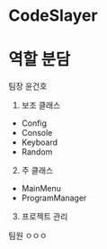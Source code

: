 # CodeSlayer

# 역할 분담

팀장 윤건호
 1. 보조 클래스
  - Config
  - Console
  - Keyboard
  - Random
  
 2. 주 클래스
  - MainMenu
  - ProgramManager
  
 3. 프로젝트 관리
 
 
팀원 ㅇㅇㅇ
